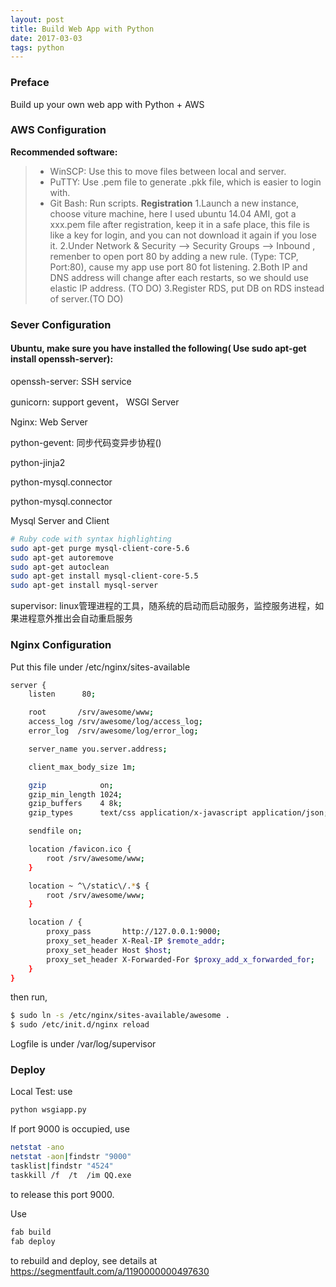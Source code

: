 ```yaml
---
layout: post
title: Build Web App with Python
date: 2017-03-03 
tags: python  
---
```

### Preface
 Build up your own web app with Python + AWS

### AWS Configuration
**Recommended software:** 
>* WinSCP: Use this to move files between local and server.
>* PuTTY: Use .pem file to generate .pkk file, which is easier to login with.
>* Git Bash: Run scripts.
**Registration**
>1.Launch a new instance, choose viture machine, here I used ubuntu 14.04 AMI, got a xxx.pem file after registration, keep it in a safe place, this file is like a key for login, and you can not download it again if you lose it.
>2.Under Network & Security --> Security Groups --> Inbound , remenber to open port 80 by adding a new rule. (Type: TCP, Port:80), cause my app use port 80 fot listening.
>2.Both IP and DNS address will change after each restarts, so we should use elastic IP address. (TO DO)
>3.Register RDS, put DB on RDS instead of server.(TO DO)


### Sever Configuration
#### Ubuntu, make sure you have installed the following( Use sudo apt-get install openssh-server):
<p>openssh-server: SSH service</p>
<p>gunicorn: support gevent， WSGI Server</p>
<p>Nginx: Web Server</p>
<p>python-gevent: 同步代码变异步协程()</p>
<p>python-jinja2</p>
<p>python-mysql.connector</p>
<p>python-mysql.connector</p>
<p>Mysql Server and Client</p>


```bash
# Ruby code with syntax highlighting
sudo apt-get purge mysql-client-core-5.6
sudo apt-get autoremove
sudo apt-get autoclean
sudo apt-get install mysql-client-core-5.5
sudo apt-get install mysql-server 
```

<p>supervisor: linux管理进程的工具，随系统的启动而启动服务，监控服务进程，如果进程意外推出会自动重启服务</p>


### Nginx Configuration

Put this file under /etc/nginx/sites-available

```bash
server {
    listen      80;

    root       /srv/awesome/www;
    access_log /srv/awesome/log/access_log;
    error_log  /srv/awesome/log/error_log;

    server_name you.server.address;

    client_max_body_size 1m;

    gzip            on;
    gzip_min_length 1024;
    gzip_buffers    4 8k;
    gzip_types      text/css application/x-javascript application/json;

    sendfile on;

    location /favicon.ico {
        root /srv/awesome/www;
    }

    location ~ ^\/static\/.*$ {
        root /srv/awesome/www;
    }

    location / {
        proxy_pass       http://127.0.0.1:9000;
        proxy_set_header X-Real-IP $remote_addr;
        proxy_set_header Host $host;
        proxy_set_header X-Forwarded-For $proxy_add_x_forwarded_for;
    }
}

```

then run,

```bash
$ sudo ln -s /etc/nginx/sites-available/awesome .
$ sudo /etc/init.d/nginx reload

```
Logfile is under /var/log/supervisor

### Deploy

Local Test: use 

```bash
python wsgiapp.py
```
If port 9000 is occupied, use 

```bash
netstat -ano
netstat -aon|findstr "9000"
tasklist|findstr "4524"
taskkill /f  /t  /im QQ.exe
```

to release this port 9000.

Use

```bash
fab build
fab deploy
```

to rebuild and deploy, see details at https://segmentfault.com/a/1190000000497630
